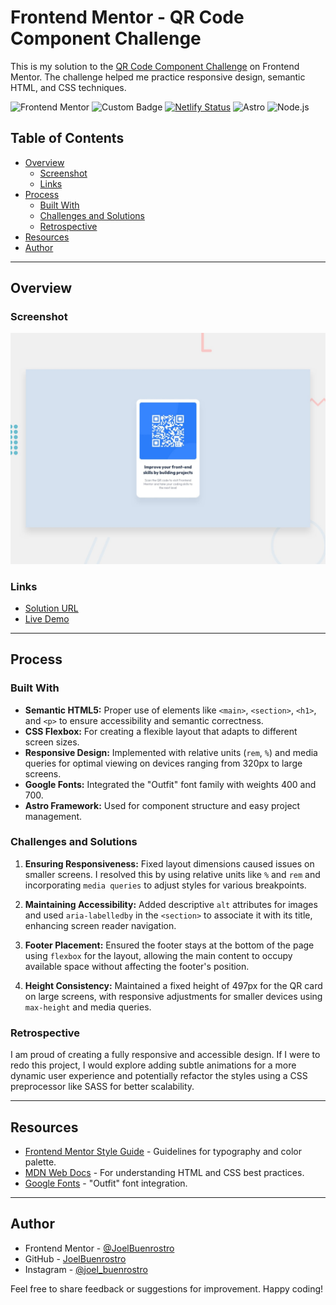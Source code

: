 # Frontend Mentor - QR Code Component Challenge

This is my solution to the [QR Code Component Challenge](https://www.frontendmentor.io/challenges/qr-code-component-iux_sIO_H) on Frontend Mentor. The challenge helped me practice responsive design, semantic HTML, and CSS techniques.

![Frontend Mentor](https://img.shields.io/badge/FrontendMentor-Challenge-blue) ![Custom Badge](https://img.shields.io/badge/Level-Newbie-blue) [![Netlify Status](https://api.netlify.com/api/v1/badges/64e3749d-5ee9-46e4-a1c4-e66d42975fd3/deploy-status)](https://app.netlify.com/sites/astro-qr-component/deploys) ![Astro](https://img.shields.io/badge/Astro-v5.0.3-blue?logo=astro&logoColor=white) ![Node.js](https://img.shields.io/badge/Node.js-v20.17.0-green?logo=node.js&logoColor=white)

## Table of Contents

- [Overview](#overview)
  - [Screenshot](#screenshot)
  - [Links](#links)
- [Process](#process)
  - [Built With](#built-with)
  - [Challenges and Solutions](#challenges-and-solutions)
  - [Retrospective](#retrospective)
- [Resources](#resources)
- [Author](#author)

---

## Overview

### Screenshot

![QR Code Component Screenshot](./public/desktop-preview.jpg)

### Links

- [Solution URL](https://github.com/JoelBuenrostro/FM-Web-Examples/tree/main/QR-Component)
- [Live Demo](https://astro-qr-component.netlify.app)

---

## Process

### Built With

- **Semantic HTML5:** Proper use of elements like `<main>`, `<section>`, `<h1>`, and `<p>` to ensure accessibility and semantic correctness.
- **CSS Flexbox:** For creating a flexible layout that adapts to different screen sizes.
- **Responsive Design:** Implemented with relative units (`rem`, `%`) and media queries for optimal viewing on devices ranging from 320px to large screens.
- **Google Fonts:** Integrated the "Outfit" font family with weights 400 and 700.
- **Astro Framework:** Used for component structure and easy project management.

### Challenges and Solutions

1. **Ensuring Responsiveness:**
   Fixed layout dimensions caused issues on smaller screens. I resolved this by using relative units like `%` and `rem` and incorporating `media queries` to adjust styles for various breakpoints.

2. **Maintaining Accessibility:**
   Added descriptive `alt` attributes for images and used `aria-labelledby` in the `<section>` to associate it with its title, enhancing screen reader navigation.

3. **Footer Placement:**
   Ensured the footer stays at the bottom of the page using `flexbox` for the layout, allowing the main content to occupy available space without affecting the footer's position.

4. **Height Consistency:**
   Maintained a fixed height of 497px for the QR card on large screens, with responsive adjustments for smaller devices using `max-height` and media queries.

### Retrospective

I am proud of creating a fully responsive and accessible design. If I were to redo this project, I would explore adding subtle animations for a more dynamic user experience and potentially refactor the styles using a CSS preprocessor like SASS for better scalability.

---

## Resources

- [Frontend Mentor Style Guide](./QR-Component/style-guide.md) - Guidelines for typography and color palette.
- [MDN Web Docs](https://developer.mozilla.org/) - For understanding HTML and CSS best practices.
- [Google Fonts](https://fonts.google.com/specimen/Outfit) - "Outfit" font integration.

---

## Author

- Frontend Mentor - [@JoelBuenrostro](https://www.frontendmentor.io/profile/JoelBuenrostro)
- GitHub - [JoelBuenrostro](https://github.com/JoelBuenrostro)
- Instagram - [@joel_buenrostro](https://www.instagram.com/joel_buenrostro/)

Feel free to share feedback or suggestions for improvement. Happy coding!
